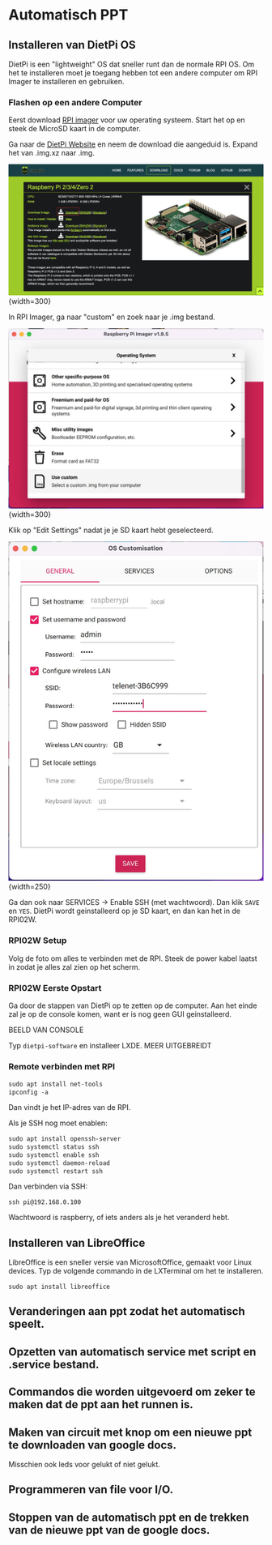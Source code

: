 # Automatisch PPT

## Installeren van DietPi OS

DietPi is een "lightweight" OS dat sneller runt dan de normale RPI OS. Om het te installeren moet je toegang hebben tot een andere computer om RPI Imager te installeren en gebruiken.

### Flashen op een andere Computer

Eerst download [RPI imager](https://www.raspberrypi.com/software/) voor uw operating systeem. Start het op en steek de MicroSD kaart in de computer. 

Ga naar de [DietPi Website](https://dietpi.com/#downloadinfo) en neem de download die aangeduid is. Expand het van .img.xz naar .img.  

![image](afbeeldingen/dietpi_download.jpeg){width=300} 

In RPI Imager, ga naar "custom" en zoek naar je .img bestand. 

![image](afbeeldingen/custom.jpeg) {width=300}

Klik op "Edit Settings" nadat je je SD kaart hebt geselecteerd. 

![image](afbeeldingen/dietpi_flashing.jpeg){width=250}

Ga dan ook naar SERVICES -> Enable SSH (met wachtwoord). Dan klik `SAVE` en `YES`. DietPi wordt geinstalleerd op je SD kaart, en dan kan het in de RPI02W.


### RPI02W Setup

Volg de foto om alles te verbinden met de RPI. Steek de power kabel laatst in zodat je alles zal zien op het scherm. 


### RPI02W Eerste Opstart

Ga door de stappen van DietPi op te zetten op de computer. Aan het einde zal je op de console komen, want er is nog geen GUI geinstalleerd. 

BEELD VAN CONSOLE 

Typ `dietpi-software` en installeer LXDE. MEER UITGEBREIDT 

### Remote verbinden met RPI

```
sudo apt install net-tools
ipconfig -a
```

Dan vindt je het IP-adres van de RPI. 


Als je SSH nog moet enablen:

```
sudo apt install openssh-server
sudo systemctl status ssh 
sudo systemctl enable ssh 
sudo systemctl daemon-reload 
sudo systemctl restart ssh 
```

Dan verbinden via SSH: 

```
ssh pi@192.168.0.100
```

Wachtwoord is raspberry, of iets anders als je het veranderd hebt. 

## Installeren van LibreOffice

LibreOffice is een sneller versie van MicrosoftOffice, gemaakt voor Linux devices. Typ de volgende commando in de LXTerminal om het te installeren. 

```
sudo apt install libreoffice
```


## Veranderingen aan ppt zodat het automatisch speelt. 

## Opzetten van automatisch service met script en .service bestand. 

## Commandos die worden uitgevoerd om zeker te maken dat de ppt aan het runnen is. 

## Maken van circuit met knop om een nieuwe ppt te downloaden van google docs. 

Misschien ook leds voor gelukt of niet gelukt. 

## Programmeren van file voor I/O. 

## Stoppen van de automatisch ppt en de trekken van de nieuwe ppt van de google docs. 